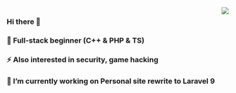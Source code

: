 <img align="right" src="https://github-readme-stats.vercel.app/api?username=RaidoNek&show_icons=true&theme=dark" />

### Hi there 👋
### 🤔 Full-stack beginner (C++ & PHP & TS)
### ⚡ Also interested in security, game hacking
### 🔭 I’m currently working on Personal site rewrite to Laravel 9

<!--
**RaidoNek/RaidoNek** is a ✨ _special_ ✨ repository because its `README.md` (this file) appears on your GitHub profile.

Here are some ideas to get you started:

- 🔭 I’m currently working on ...
- 🌱 I’m currently learning ...
- 👯 I’m looking to collaborate on ...
- 🤔 I’m looking for help with ...
- 💬 Ask me about ...
- 📫 How to reach me: ...
- 😄 Pronouns: ...
- ⚡ Fun fact: ...
-->
